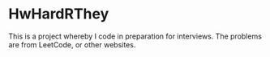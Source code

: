 # HwHardRThey
This is a project whereby I code in preparation for interviews.
The problems are from LeetCode, or other websites.
